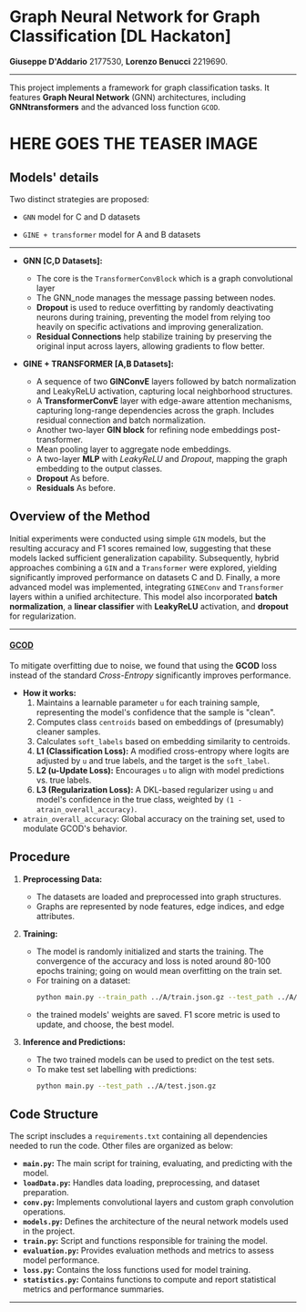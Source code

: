 # Graph Neural Network for Graph Classification [DL Hackaton]

**Giuseppe D'Addario** 2177530, **Lorenzo Benucci** 2219690.

---

This project implements a framework for graph classification tasks. It features **Graph Neural Network** (GNN) architectures, including **GNNtransformers** and the advanced loss function `GCOD`.  


# HERE GOES THE TEASER IMAGE

## Models' details

Two distinct strategies are proposed:

* `GNN` model for C and D datasets
    
* `GINE + transformer` model for A and B datasets
---
*   **GNN [C,D Datasets]:**
    * The core is the `TransformerConvBlock` which is a graph convolutional layer
    * The GNN_node manages the message passing between nodes.
    * **Dropout** is used to reduce overfitting by randomly deactivating neurons during training, preventing the model from relying too heavily on specific activations and improving generalization.
    * **Residual Connections** help stabilize training by preserving the original input across layers, allowing gradients to flow better.

*   **GINE + TRANSFORMER [A,B Datasets]:**
    * A sequence of two **GINConvE** layers followed by batch normalization and LeakyReLU activation, capturing local neighborhood structures.
    * A **TransformerConvE** layer with edge-aware attention mechanisms, capturing long-range dependencies across the graph. Includes residual connection and batch normalization.
    * Another two-layer **GIN block** for refining node embeddings post-transformer.
    * Mean pooling layer to aggregate node embeddings.
    * A two-layer **MLP** with *LeakyReLU* and *Dropout*, mapping the graph embedding to the output classes.
    * **Dropout** As before.
    * **Residuals** As before.

## Overview of the Method

Initial experiments were conducted using simple `GIN` models, but the resulting accuracy and F1 scores remained low, suggesting that these models lacked sufficient generalization capability. Subsequently, hybrid approaches combining a `GIN` and a `Transformer` were explored, yielding significantly improved performance on datasets C and D. Finally, a more advanced model was implemented, integrating `GINEConv` and `Transformer` layers within a unified architecture. This model also incorporated **batch normalization**, a **linear classifier** with **LeakyReLU** activation, and **dropout** for regularization.

---
#### <u>GCOD</u>
To mitigate overfitting due to noise, we found that using the **GCOD** loss instead of the standard *Cross-Entropy* significantly improves performance.

*   **How it works:**
    1.  Maintains a learnable parameter `u` for each training sample, representing the model's confidence that the sample is "clean".
    2.  Computes class `centroids` based on embeddings of (presumably) cleaner samples.
    3.  Calculates `soft_labels` based on embedding similarity to centroids.
    4.  **L1 (Classification Loss):** A modified cross-entropy where logits are adjusted by `u` and true labels, and the target is the `soft_label`.
    5.  **L2 (u-Update Loss):** Encourages `u` to align with model predictions vs. true labels.
    6.  **L3 (Regularization Loss):** A DKL-based regularizer using `u` and model's confidence in the true class, weighted by `(1 - atrain_overall_accuracy)`.
*   `atrain_overall_accuracy`: Global accuracy on the training set, used to modulate GCOD's behavior.



## Procedure

1. **Preprocessing Data:**
   - The datasets are loaded and preprocessed into graph structures.
   - Graphs are represented by node features, edge indices, and edge attributes.


2. **Training:**
   - The model is randomly initialized and starts the training. The convergence of the accuracy and loss is noted around 80-100 epochs training; going on would mean overfitting on the train set.
   - For training on a dataset:
     ```bash
     python main.py --train_path ../A/train.json.gz --test_path ../A/test.json.gz --num_epochs 100
     ```
   - the trained models' weights are saved. F1 score metric is used to update, and choose, the best model.

3. **Inference and Predictions:**
   - The two trained models can be used to predict on the test sets.
   - To make test set labelling with predictions:
     ```bash
     python main.py --test_path ../A/test.json.gz 
     ```

## Code Structure

The script inscludes a `requirements.txt` containing all dependencies needed to run the code. Other files are organized as below:

- **`main.py`:** The main script for training, evaluating, and predicting with the model.
- **`loadData.py`:** Handles data loading, preprocessing, and dataset preparation.
- **`conv.py`:** Implements convolutional layers and custom graph convolution operations.
- **`models.py`:** Defines the architecture of the neural network models used in the project.
- **`train.py`:** Script and functions responsible for training the model.
- **`evaluation.py`:** Provides evaluation methods and metrics to assess model performance.
- **`loss.py`:** Contains the loss functions used for model training.
- **`statistics.py`:** Contains functions to compute and report statistical metrics and performance summaries.

---






